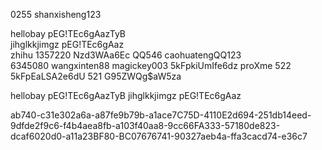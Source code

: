 0255          shanxisheng123

hellobay      pEG!TEc6gAazTyB      
jihglkkjimgz  pEG!TEc6gAaz  
zhihu 1357220 Nzd3WAa6Ec
QQ546        caohuatengQQ123        
6345080      wangxinten88
magickey003  5kFpkiUmIfe6dz proXme 
522 5kFpEaLSA2e6dU  521 G95ZWQg$aW5za

hellobay pEG!TEc6gAazTyB       jihglkkjimgz pEG!TEc6gAaz

 ab740-c31e302a6a-a87fe9b79b-a1ace7C75D-4110E2d694-251db14eed-9dfde2f9c6-f4b4aea8fb-a103f40aa8-9cc66FA333-57180de823-dcaf6020d0-a11a23BF80-BC07676741-90327aeb4a-ffa3cacd74-e36c7
